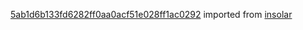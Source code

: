 [5ab1d6b133fd6282ff0aa0acf51e028ff1ac0292](https://github.com/insolar/insolar/commit/5ab1d6b133fd6282ff0aa0acf51e028ff1ac0292) imported from [insolar](https://github.com/insolar/insolar)
